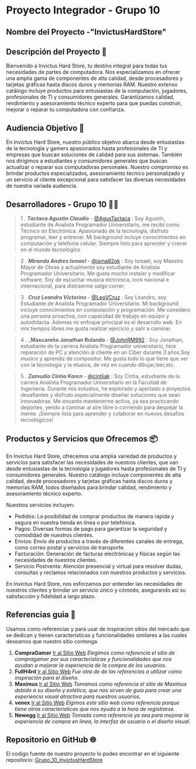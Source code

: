 # Proyecto Integrador - Grupo 10

## Nombre del Proyecto -"InvictusHardStore"

## Descripción del Proyecto 📄
Bienvenido a Invictus Hard Store, tu destino integral para todas tus necesidades de partes de computadora. Nos especializamos en ofrecer una amplia gama de componentes de alta calidad, desde procesadores y tarjetas gráficas hasta discos duros y memorias RAM. Nuestro extenso catálogo incluye productos para entusiastas de la computación, jugadores, profesionales de TI y consumidores generales. Garantizamos calidad, rendimiento y asesoramiento técnico experto para que puedas construir, mejorar o reparar tu computadora con confianza.

## Audiencia Objetivo 🎯
En Invictus Hard Store, nuestro público objetivo abarca desde entusiastas de la tecnología y gamers apasionados hasta profesionales de TI y empresas que buscan soluciones de calidad para sus sistemas. También nos dirigimos a estudiantes y consumidores generales que buscan actualizar o reparar sus computadoras personales. Nuestro compromiso es brindar productos especializados, asesoramiento técnico personalizado y un servicio al cliente excepcional para satisfacer las diversas necesidades de nuestra variada audiencia.

## Desarrolladores - Grupo 10 👨‍💻

> 1 . _**Tactaca Agustin Claudio**_ - [@AgusTactaca](https://github.com/AgusTactaca) : Soy Agustín, estudiante de Analista Programador Universitario, me recibí como Técnico en Electrónica. Apasionado de la tecnología, disfruto programar, leer y entrenar. Mi background incluye conocimientos en computación y telefonía celular. Siempre listo para aprender y crecer en el mundo tecnológico

> 2 . _**Miranda Andres Ismael**_ - [@isma92ok](https://github.com/isma92ok) : Soy Ismael, soy Maestro Mayor de Obras y actualmente soy estudiante de Analista Programador Universitario. Me gusta mucho instalar y modificar software. Soy de escuchar musica elctronica, rock nacional e internacional, para distraerme salgo correr.

> 3 . _**Cruz Leandro Victorino**_ - [@LeoVCruz](https://github.com/LeoVCruz) : Soy Leandro, soy Estudiante de Analista Programador Universitario. Mi background incluye conocimientos en computación y programación. Me considero una persona proactiva, con capacidad de trabajo en equipo y autodidacta. Ademas mi enfoque principal es el desarrollo web. En mis tiempos libres me gusta realizar ejercicio y salir a caminar.

> 4 . _**Mascareño Jonathan Rolando** - [@JohnRM992](https://github.com/JohnRM992) : Soy Jonathan, estudiante de la carrera Analista Programador universitario, hice reparación de PC y atención al cliente en un Ciber durante 3 años.Soy musico y aprendiz de compositor. Me gusta todo lo que tiene que ver con la tecnologia y la musica, de vez en cuando dibujar,leer,etc.

> 5 . _**Zamudio Cintia Karen**_ - [@cintiiak](https://github.com/cintiiak) : Soy Cintia, estudiante de la carrera Analista Programador Universitario en la Facultad de Ingenieria. Durante mis estudios, he explorado y aportado a proyectos desafiantes y disfruto especialmente diseñar soluciones que sean innovadoras. Me encanta mantenerme activa, ya sea practicando deportes, yendo a caminar al aire libre o corriendo para despejar la mente. ¡Siempre lista para aprender y colaborar en nuevos desafíos tecnológicos!

## Productos y Servicios que Ofrecemos 📦

En Invictus Hard Store, ofrecemos una amplia variedad de productos y servicios para satisfacer las necesidades de nuestros clientes, que van desde entusiastas de la tecnología y jugadores hasta profesionales de TI y consumidores generales. Nuestro catálogo incluye componentes de alta calidad, desde procesadores y tarjetas gráficas hasta discos duros y memorias RAM, todos diseñados para brindar calidad, rendimiento y asesoramiento técnico experto.

Nuestros servicios incluyen:
- Pedidos: La posibilidad de comprar productos de manera rápida y segura en nuestra tienda en línea o por telefónica.
- Pagos: Diversas formas de pago para garantizar la seguridad y comodidad de nuestros clientes.
- Envíos: Envío de productos a través de diferentes canales de entrega, como correo postal y servicios de transporte.
- Facturación: Generación de facturas electrónicas y físicas según las necesidades de nuestros clientes.
- Servicio Postventa: Atención presencial y virtual para resolver dudas, consultas y reclamos relacionados con nuestros productos y servicios.
  
En Invictus Hard Store, nos esforzamos por entender las necesidades de nuestros clientes y brindar un servicio único y cómodo, asegurando así su satisfacción y fidelidad a largo plazo.

## Referencias guia 📜

Usamos como referencias y para usar de inspiracion sitios del mercado que se dedican y tienen caracteristicas y funcionalidades similares a las cuales deseamos que nuestro sitio contenga.

1. __CompraGamer__ [Ir al Sitio Web](https://compragamer.com)
    _Elegimos como referencia el sitio de compragamer por sus caracteristicas y funcionalidades que nos ayudan a mejorar la experiencia de la compra de los usuarios._
2. __FullH4rd__ [Ir al Sitio Web](https://www.fullh4rd.com.ar/)
    _Fue otra de de las referencias a utilizar como inspiración para el diseño._
3. __Maximus__ [Ir al Sitio Web](https://www.maximus.com.ar/)
    _Tomamos como referencia el sitio de Maximus debido a su diseño y estética, que nos sirven de guía para crear una experiencia visual atractiva para nuestros usuarios._
4. __venex__ [Ir al Sitio Web](https://www.venex.com.ar/) 
    _Elgimos este sitio web como referencia porque tiene otras caracteristicas que nos ayuda a la hora de registrarse._
5. __Newegg__ [Ir al Sitio Web](https://www.newegg.com)
    _Tomada como referencia ya sea para mejorar la experiencia de compra en línea, la interfaz de usuario o el diseño visual._ 

## Repositorio en GitHub 🌐

El codigo fuente de nuestro proyecto lo podes encontrar en el siguiente repositorio: [Grupo_10_InvictusHardStore](https://github.com/LeoVCruz/grupo_10_invictushardstore.git)
